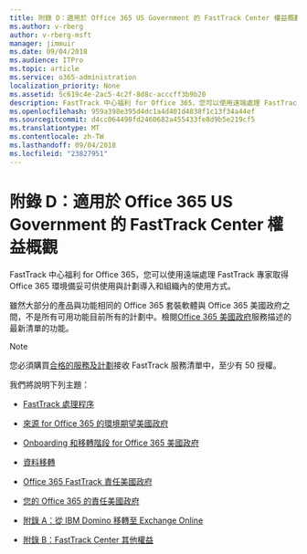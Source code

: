```yaml
---
title: 附錄 D：適用於 Office 365 US Government 的 FastTrack Center 權益概觀
ms.author: v-rberg
author: v-rberg-msft
manager: jimmuir
ms.date: 09/04/2018
ms.audience: ITPro
ms.topic: article
ms.service: o365-administration
localization_priority: None
ms.assetid: 5c619c4e-2ac5-4c2f-8d8c-acccff3b9b20
description: FastTrack 中心福利 for Office 365，您可以使用遠端處理 FastTrack 專家取得 Office 365 環境備妥可供使用與計劃導入和組織內的使用方式。
ms.openlocfilehash: 959a398e395d4dc1a4d401d4838f1c13f34a44ef
ms.sourcegitcommit: d4cc064490fd2460682a455433fe8d9b5e219cf5
ms.translationtype: MT
ms.contentlocale: zh-TW
ms.lasthandoff: 09/04/2018
ms.locfileid: "23827951"
---
```

# <a name="appendix-d-fasttrack-center-benefit-overview-for-office-365-us-government"></a>附錄 D：適用於 Office 365 US Government 的 FastTrack Center 權益概觀

FastTrack 中心福利 for Office 365，您可以使用遠端處理 FastTrack 專家取得 Office 365 環境備妥可供使用與計劃導入和組織內的使用方式。 
  
雖然大部分的產品與功能相同的 Office 365 套裝軟體與 Office 365 美國政府之間，不是所有可用功能目前所有的計劃中。檢閱[Office 365 美國政府](https://aka.ms/aboutgovcloud)服務描述的最新清單的功能。

> [!NOTE]
>您必須購買[合格的服務及計劃](eligible-services-and-plans.md)接收 FastTrack 服務清單中，至少有 50 授權。  

我們將說明下列主題：

- [FastTrack 處理程序](fasttrack-process.md)
    
- [來源 for Office 365 的環境期望美國政府](US-Gov-appendix-source-environment-expectations.md)
    
- [Onboarding 和移轉階段 for Office 365 美國政府](US-Gov-appendix-onboarding-and-migration.md)

- [資料移轉](data-migration.md)
    
- [Office 365 FastTrack 責任美國政府](US-Gov-appendix-fasttrack-responsibilities.md)
    
- [您的 Office 365 的責任美國政府](US-Gov-appendix-your-responsibilities.md)
 
- [附錄 A：從 IBM Domino 移轉至 Exchange Online](from-ibm-domino-to-exchange-online.md)
    
- [附錄 B：FastTrack Center 其他權益](fasttrack-additional-benefits.md)


